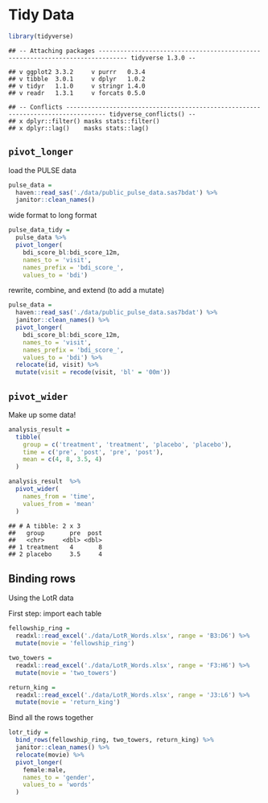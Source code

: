 Tidy Data
================

``` r
library(tidyverse)
```

    ## -- Attaching packages ------------------------------------------------------------------------------ tidyverse 1.3.0 --

    ## v ggplot2 3.3.2     v purrr   0.3.4
    ## v tibble  3.0.1     v dplyr   1.0.2
    ## v tidyr   1.1.0     v stringr 1.4.0
    ## v readr   1.3.1     v forcats 0.5.0

    ## -- Conflicts --------------------------------------------------------------------------------- tidyverse_conflicts() --
    ## x dplyr::filter() masks stats::filter()
    ## x dplyr::lag()    masks stats::lag()

`pivot_longer`
--------------

load the PULSE data

``` r
pulse_data = 
  haven::read_sas('./data/public_pulse_data.sas7bdat') %>% 
  janitor::clean_names()
```

wide format to long format

``` r
pulse_data_tidy = 
  pulse_data %>% 
  pivot_longer(
    bdi_score_bl:bdi_score_12m,
    names_to = 'visit',
    names_prefix = 'bdi_score_',
    values_to = 'bdi')
```

rewrite, combine, and extend (to add a mutate)

``` r
pulse_data = 
  haven::read_sas('./data/public_pulse_data.sas7bdat') %>% 
  janitor::clean_names() %>% 
  pivot_longer(
    bdi_score_bl:bdi_score_12m,
    names_to = 'visit',
    names_prefix = 'bdi_score_',
    values_to = 'bdi') %>% 
  relocate(id, visit) %>% 
  mutate(visit = recode(visit, 'bl' = '00m'))
```

`pivot_wider`
-------------

Make up some data!

``` r
analysis_result = 
  tibble(
    group = c('treatment', 'treatment', 'placebo', 'placebo'),
    time = c('pre', 'post', 'pre', 'post'),
    mean = c(4, 8, 3.5, 4)
  )

analysis_result  %>% 
  pivot_wider(
    names_from = 'time',
    values_from = 'mean'
  )
```

    ## # A tibble: 2 x 3
    ##   group       pre  post
    ##   <chr>     <dbl> <dbl>
    ## 1 treatment   4       8
    ## 2 placebo     3.5     4

Binding rows
------------

Using the LotR data

First step: import each table

``` r
fellowship_ring = 
  readxl::read_excel('./data/LotR_Words.xlsx', range = 'B3:D6') %>% 
  mutate(movie = 'fellowship_ring')

two_towers = 
  readxl::read_excel('./data/LotR_Words.xlsx', range = 'F3:H6') %>% 
  mutate(movie = 'two_towers')

return_king = 
  readxl::read_excel('./data/LotR_Words.xlsx', range = 'J3:L6') %>% 
  mutate(movie = 'return_king')
```

Bind all the rows together

``` r
lotr_tidy = 
  bind_rows(fellowship_ring, two_towers, return_king) %>% 
  janitor::clean_names() %>% 
  relocate(movie) %>% 
  pivot_longer(
    female:male,
    names_to = 'gender', 
    values_to = 'words'
  )
```

